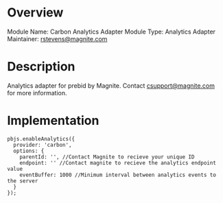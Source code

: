 # Overview

Module Name: Carbon Analytics Adapter
Module Type: Analytics Adapter
Maintainer: rstevens@magnite.com

# Description

Analytics adapter for prebid by Magnite. Contact csupport@magnite.com for more information.

# Implementation

```
pbjs.enableAnalytics({
  provider: 'carbon',
  options: {
    parentId: '', //Contact Magnite to recieve your unique ID
    endpoint: '' //Contact magnite to recieve the analytics endpoint value
    eventBuffer: 1000 //Minimum interval between analytics events to the server
  }
});
```